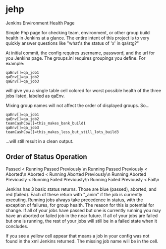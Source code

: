 jehp
====

Jenkins Environment Health Page

Simple Php page for checking team, environment, or other group build health in Jenkins at a glance.
The entire intent of this project is to very quickly answer questions like "what's the status of 'x' in qa/stg?"

At initial commit, the config requires username, password, and the url for you Jenkins page.
The groups.ini requires groupings you define. For example:
```
qaEnv[]=qa_job1
qaEnv[]=qa_job2
qaEnv[]=qa_job3
```
will give you a single table cell colored for worst possible health of the three jobs listed, labeled as qaEnv.

Mixing group names will not affect the order of displayed groups. So...
```
qaEnv[]=qa_job1
qaEnv[]=qa_job2
teamCashCow[]=this_makes_bank_build1
qaEnv[]=qa_job3
teamCashCow[]=this_makes_less_but_still_lots_build3
```
...will still result in a clean output.

Order of Status Operation
-------------------------
Passed < Running Passed Previously \n
Running Passed Previously < Aborted\n
Aborted < Running Aborted Previously\n
Running Aborted Previously < Running Failed Previously\n
Running Failed Previously < Fail\n

Jenkins has 3 basic status returns. Those are blue (passed), aborted, and red (failed). Each of these return with "_anim" if the job is currently executing.
Running jobs always take precedence in status, with the exception of failures, for group health. The reason for this is potential for change. If all of your jobs have passed but one is currently running you may have an aborted or failed job in the near future. If all of your jobs are failed but one is running, the rest of your jobs will still be in a failed state when it concludes.

If you see a yellow cell appear that means a job in your config was not found in the xml Jenkins returned. The missing job name will be in the cell.
